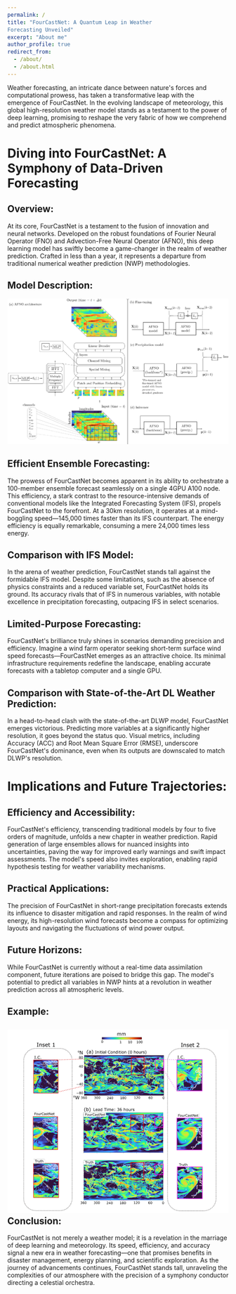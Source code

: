 ```yaml
---
permalink: /
title: "FourCastNet: A Quantum Leap in Weather
Forecasting Unveiled"
excerpt: "About me"
author_profile: true
redirect_from: 
  - /about/
  - /about.html
---
```


Weather forecasting, an intricate dance between nature's forces and computational prowess, has taken a transformative leap with the emergence of FourCastNet. In the evolving landscape of meteorology, this global high-resolution weather model stands as a testament to the power of deep learning, promising to reshape the very fabric of how we comprehend and predict atmospheric phenomena.

Diving into FourCastNet: A Symphony of Data-Driven Forecasting
======

Overview:
------

At its core, FourCastNet is a testament to the fusion of innovation and neural networks. Developed on the robust foundations of Fourier Neural Operator (FNO) and Advection-Free Neural Operator (AFNO), this deep learning model has swiftly become a game-changer in the realm of weather prediction. Crafted in less than a year, it represents a departure from traditional numerical weather prediction (NWP) methodologies.

Model Description:
------
![Machine Learning Model of FourCastNet](/images/Model.png)

Efficient Ensemble Forecasting:
------

The prowess of FourCastNet becomes apparent in its ability to orchestrate a 100-member ensemble forecast seamlessly on a single 4GPU A100 node. This efficiency, a stark contrast to the resource-intensive demands of conventional models like the Integrated Forecasting System (IFS), propels FourCastNet to the forefront. At a 30km resolution, it operates at a mind-boggling speed—145,000 times faster than its IFS counterpart. The energy efficiency is equally remarkable, consuming a mere 24,000 times less energy.

Comparison with IFS Model:
------

In the arena of weather prediction, FourCastNet stands tall against the formidable IFS model. Despite some limitations, such as the absence of physics constraints and a reduced variable set, FourCastNet holds its ground. Its accuracy rivals that of IFS in numerous variables, with notable excellence in precipitation forecasting, outpacing IFS in select scenarios.

Limited-Purpose Forecasting:
------

FourCastNet's brilliance truly shines in scenarios demanding precision and efficiency. Imagine a wind farm operator seeking short-term surface wind speed forecasts—FourCastNet emerges as an attractive choice. Its minimal infrastructure requirements redefine the landscape, enabling accurate forecasts with a tabletop computer and a single GPU.

Comparison with State-of-the-Art DL Weather Prediction:
------

In a head-to-head clash with the state-of-the-art DLWP model, FourCastNet emerges victorious. Predicting more variables at a significantly higher resolution, it goes beyond the status quo. Visual metrics, including Accuracy (ACC) and Root Mean Square Error (RMSE), underscore FourCastNet's dominance, even when its outputs are downscaled to match DLWP's resolution.

Implications and Future Trajectories:
======

Efficiency and Accessibility:
------

FourCastNet's efficiency, transcending traditional models by four to five orders of magnitude, unfolds a new chapter in weather prediction. Rapid generation of large ensembles allows for nuanced insights into uncertainties, paving the way for improved early warnings and swift impact assessments. The model's speed also invites exploration, enabling rapid hypothesis testing for weather variability mechanisms.

Practical Applications:
------

The precision of FourCastNet in short-range precipitation forecasts extends its influence to disaster mitigation and rapid responses. In the realm of wind energy, its high-resolution wind forecasts become a compass for optimizing layouts and navigating the fluctuations of wind power output.

Future Horizons:
------

While FourCastNet is currently without a real-time data assimilation component, future iterations are poised to bridge this gap. The model's potential to predict all variables in NWP hints at a revolution in weather prediction across all atmospheric levels.

Example:
------
![Illustration of global Total Precipitiation](/images/Example1.png)
Conclusion:
------

FourCastNet is not merely a weather model; it is a revelation in the marriage of deep learning and meteorology. Its speed, efficiency, and accuracy signal a new era in weather forecasting—one that promises benefits in disaster management, energy planning, and scientific exploration. As the journey of advancements continues, FourCastNet stands tall, unraveling the complexities of our atmosphere with the precision of a symphony conductor directing a celestial orchestra.
